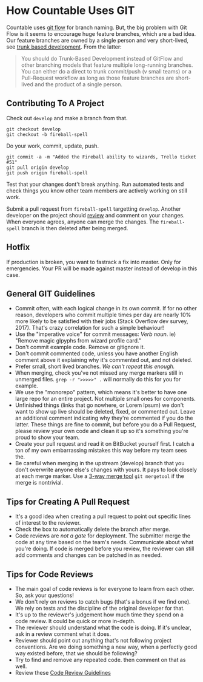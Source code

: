 # How Countable Uses GIT

Countable uses [git flow](https://jeffkreeftmeijer.com/git-flow/) for branch naming. But, the big problem with Git Flow is it seems to encourage huge feature branches, which are a bad idea. Our feature branches are owned by a single person and very short-lived, see [trunk based development](https://trunkbaseddevelopment.com/). From the latter:

> You should do Trunk-Based Development instead of GitFlow and other branching models that feature multiple long-running branches. 
> You can either do a direct to trunk commit/push (v small teams) or a Pull-Request workflow as long as those feature branches are short-lived and the product of a single person.


## Contributing To A Project

Check out `develop` and make a branch from that.

```
git checkout develop
git checkout -b fireball-spell
```

Do your work, commit, update, push.

```
git commit -a -m "Added the Fireball ability to wizards, Trello ticket #51"
git pull origin develop
git push origin fireball-spell
```

Test that your changes dont't break anything. Run automated tests and check things you know other team members are actively working on still work.

Submit a pull request from `fireball-spell` targetting `develop`. Another developer on the project should [review](#code-reviews) and comment on your changes. When everyone agrees, anyone can merge the changes. The `fireball-spell` branch is then deleted after being merged.

## Hotfix

If production is broken, you want to fastrack a fix into master. Only for emergencies. Your PR will be made against master instead of develop in this case.


## General GIT Guidelines

  * Commit often, with each logical change in its own commit. If for no other reason, developers who commit multiple times per day are nearly 10% more likely to be satisfied with their jobs (Stack Overflow dev survey, 2017). That's crazy correlation for such a simple behaviour!
  * Use the "imperative voice" for commit messages: *Verb* *noun*. ie) "Remove magic glpyphs from wizard profile card."
  * Don't commit example code. Remove or gitignore it.
  * Don't commit commented code, unless you have another English comment above it explaining why it's commented out, and not deleted.
  * Prefer small, short lived branches. _We can't repeat this enough._
  * When merging, check you've not missed any merge markers still in unmerged files. `grep -r ">>>>>" .` will normally do this for you for example.
  * We use the "monorepo" pattern, which means it's better to have one large repo for an entire project. Not multiple small ones for components.
  * Unfinished things (links that go nowhere, or Lorem Ipsum) we don't want to show up live should be deleted, fixed, or commented out. Leave an additional comment indicating why they're commented if you do the latter. These things are fine to commit, but before you do a Pull Request, please review your own code and clean it up so it's something you're proud to show your team.
  * Create your pull request and read it on BitBucket yourself first. I catch a ton of my own embarrassing mistakes this way before my team sees the.
  * Be careful when merging in the upstream (develop) branch that you don't overwrite anyone else's changes with yours. It pays to look closely at each merge marker. Use a [3-way merge tool](https://www.youtube.com/watch?v=GiXGYQ9Ah0U) `git mergetool` if the merge is nontrivial.

## Tips for Creating A Pull Request
  * It's a good idea when creating a pull request to point out specific lines of interest to the reviewer.
  * Check the box to automatically delete the branch after merge.
  * Code reviews are _not a gate_ for deployment. The submitter merge the code at any time based on the team's needs. Communicate about what you're doing. If code is merged before you review, the reviewer can still add comments and changes can be patched in as needed.

## Tips for Code Reviews
  * The main goal of code reviews is for everyone to learn from each other. So, ask your questions!
  * We don't rely on reviews to catch bugs (that's a bonus if we find one). We rely on tests and the discipline of the original developer for that.
  * It's up to the reviewer's judgement how much time they spend on a code review. It could be quick or more in-depth.
  * The reviewer should understand what the code is doing. If it's unclear, ask in a review comment what it does.
  * Reviewer should point out anything that's not following project conventions. Are we doing something a new way, when a perfectly good way existed before, that we should be following?
  * Try to find and remove any repeated code. then comment on that as well.
  * Review these [Code Review Guidelines](https://phauer.com/2018/code-review-guidelines/)

